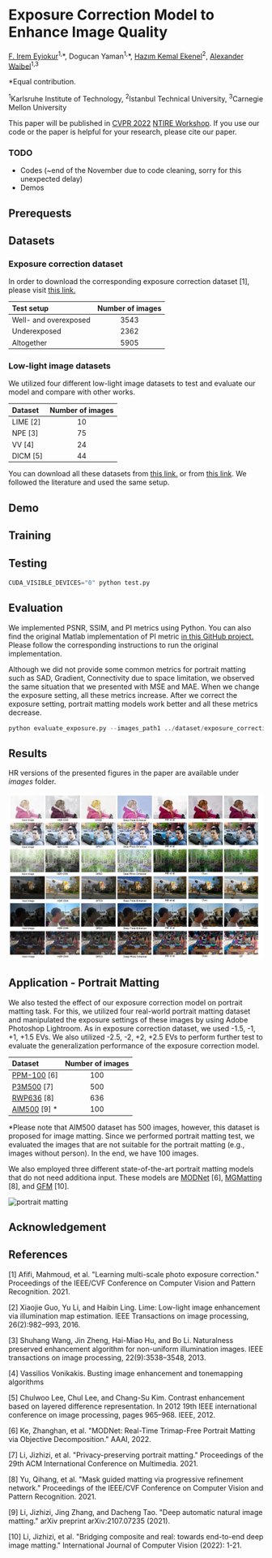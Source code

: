 # Exposure Correction Model to Enhance Image Quality

[F. Irem Eyiokur](https://github.com/iremeyiokur)<sup>1,</sup>\*, Dogucan Yaman<sup>1,</sup>\*, [Hazım Kemal Ekenel](https://web.itu.edu.tr/ekenel/)<sup>2</sup>, [Alexander Waibel](https://isl.anthropomatik.kit.edu/english/21_74.php)<sup>1,3</sup>

\*Equal contribution.

<sup>1</sup>Karlsruhe Institute of Technology, <sup>2</sup>Istanbul Technical University, <sup>3</sup>Carnegie Mellon University

This paper will be published in [CVPR 2022](https://cvpr2022.thecvf.com/) [NTIRE Workshop](https://data.vision.ee.ethz.ch/cvl/ntire22/). If you use our code or the paper is helpful for your research, please cite our paper.

### TODO ###

- Codes (~end of the November due to code cleaning, sorry for this unexpected delay)
- Demos

## Prerequests ##

## Datasets ##

### Exposure correction dataset ###
In order to download the corresponding exposure correction dataset [1], please visit [this link.](https://github.com/mahmoudnafifi/Exposure_Correction#dataset) 

Test setup   | Number of images
:------ | :--------------:
Well- and overexposed | 3543
Underexposed | 2362
Altogether | 5905

### Low-light image datasets ###
We utilized four different low-light image datasets to test and evaluate our model and compare with other works.

Dataset   | Number of images
:------- | :--------------:
LIME [2] | 10 
NPE [3]  | 75
VV [4]   | 24
DICM [5] | 44

You can download all these datasets from [this link.](https://daooshee.github.io/BMVC2018website/) or from [this link](https://github.com/VITA-Group/EnlightenGAN). We followed the literature and used the same setup.

## Demo ##

## Training ##

## Testing ##


```python
CUDA_VISIBLE_DEVICES="0" python test.py 
```

## Evaluation ##

We implemented PSNR, SSIM, and PI metrics using Python. You can also find the original Matlab implementation of PI metric [in this GitHub project.](https://github.com/roimehrez/PIRM2018) Please follow the corresponding instructions to run the original implementation.

Although we did not provide some common metrics for portrait matting such as SAD, Gradient, Connectivity due to space limitation, we observed the same situation that we presented with MSE and MAE. When we change the exposure setting, all these metrics increase. After we correct the exposure setting, portrait matting models work better and all these metrics decrease.

```python
python evaluate_exposure.py --images_path1 ../dataset/exposure_correction/test/expert_a_testing_set --images_path2 predicted_images --metric all
```

## Results ##

HR versions of the presented figures in the paper are available under *images* folder.

![Results1](/images/comparison3.png)

## Application - Portrait Matting ##

We also tested the effect of our exposure correction model on portrait matting task. For this, we utilized four real-world portrait matting dataset and manipulated the exposure settings of these images by using Adobe Photoshop Lightroom. As in exposure correction dataset, we used -1.5, -1, +1, +1.5 EVs. We also utilized -2.5, -2, +2, +2.5 EVs to perform further test to evaluate the generalization performance of the exposure correction model. 

Dataset   | Number of images
:------- | :--------------:
[PPM-100](https://github.com/ZHKKKe/PPM) [6] | 100
[P3M500](https://github.com/JizhiziLi/P3M) [7]  | 500
[RWP636](https://github.com/yucornetto/MGMatting) [8]  | 636
[AIM500](https://github.com/JizhiziLi/AIM) [9] \*  | 100

\*Please note that AIM500 dataset has 500 images, however, this dataset is proposed for image matting. Since we performed portrait matting test, we evaluated the images that are not suitable for the portrait matting (e.g., images without person). In the end, we have 100 images.

We also employed three different state-of-the-art portrait matting models that do not need additiona input. These models are [MODNet](https://github.com/ZHKKKe/MODNet) [6], [MGMatting](https://github.com/yucornetto/MGMatting) [8], and [GFM](https://github.com/JizhiziLi/GFM) [10].

![portrait matting](/images/matting.png)

## Acknowledgement

## References ##

[1] Afifi, Mahmoud, et al. "Learning multi-scale photo exposure correction." Proceedings of the IEEE/CVF Conference on Computer Vision and Pattern Recognition. 2021.

[2] Xiaojie Guo, Yu Li, and Haibin Ling. Lime: Low-light image enhancement via illumination map estimation. IEEE Transactions on image processing, 26(2):982–993, 2016.

[3] Shuhang Wang, Jin Zheng, Hai-Miao Hu, and Bo Li. Naturalness preserved enhancement algorithm for non-uniform illumination images. IEEE transactions on image processing, 22(9):3538–3548, 2013.

[4] Vassilios Vonikakis. Busting image enhancement and tonemapping algorithms

[5] Chulwoo Lee, Chul Lee, and Chang-Su Kim. Contrast enhancement based on layered difference representation. In 2012 19th IEEE international conference on image processing, pages 965–968. IEEE, 2012.

[6] Ke, Zhanghan, et al. "MODNet: Real-Time Trimap-Free Portrait Matting via Objective Decomposition." AAAI, 2022.

[7] Li, Jizhizi, et al. "Privacy-preserving portrait matting." Proceedings of the 29th ACM International Conference on Multimedia. 2021.

[8] Yu, Qihang, et al. "Mask guided matting via progressive refinement network." Proceedings of the IEEE/CVF Conference on Computer Vision and Pattern Recognition. 2021.

[9] Li, Jizhizi, Jing Zhang, and Dacheng Tao. "Deep automatic natural image matting." arXiv preprint arXiv:2107.07235 (2021).

[10] Li, Jizhizi, et al. "Bridging composite and real: towards end-to-end deep image matting." International Journal of Computer Vision (2022): 1-21.
